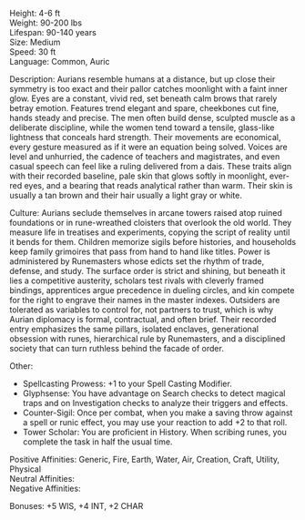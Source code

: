 Height: 4-6 ft  
Weight: 90-200 lbs  
Lifespan: 90-140 years  
Size: Medium  
Speed: 30 ft  
Language: Common, Auric

Description: Aurians resemble humans at a distance, but up close their symmetry is too exact and their pallor catches moonlight with a faint inner glow. Eyes are a constant, vivid red, set beneath calm brows that rarely betray emotion. Features trend elegant and spare, cheekbones cut fine, hands steady and precise. The men often build dense, sculpted muscle as a deliberate discipline, while the women tend toward a tensile, glass-like lightness that conceals hard strength. Their movements are economical, every gesture measured as if it were an equation being solved. Voices are level and unhurried, the cadence of teachers and magistrates, and even casual speech can feel like a ruling delivered from a dais. These traits align with their recorded baseline, pale skin that glows softly in moonlight, ever-red eyes, and a bearing that reads analytical rather than warm. Their skin is usually a tan brown and their hair usually a light gray or white. 

Culture: Aurians seclude themselves in arcane towers raised atop ruined foundations or in rune-wreathed cloisters that overlook the old world. They measure life in treatises and experiments, copying the script of reality until it bends for them. Children memorize sigils before histories, and households keep family grimoires that pass from hand to hand like titles. Power is administered by Runemasters whose edicts set the rhythm of trade, defense, and study. The surface order is strict and shining, but beneath it lies a competitive austerity, scholars test rivals with cleverly framed bindings, apprentices argue precedence in dueling circles, and kin compete for the right to engrave their names in the master indexes. Outsiders are tolerated as variables to control for, not partners to trust, which is why Aurian diplomacy is formal, contractual, and often brief. Their recorded entry emphasizes the same pillars, isolated enclaves, generational obsession with runes, hierarchical rule by Runemasters, and a disciplined society that can turn ruthless behind the facade of order.

Other:
- Spellcasting Prowess: +1 to your Spell Casting Modifier.
- Glyphsense: You have advantage on Search checks to detect magical traps and on Investigation checks to analyze their triggers and effects.
- Counter-Sigil: Once per combat, when you make a saving throw against a spell or runic effect, you may use your reaction to add +2 to that roll.
- Tower Scholar: You are proficient in History. When scribing runes, you complete the task in half the usual time.

Positive Affinities: Generic, Fire, Earth, Water, Air, Creation, Craft, Utility, Physical  
Neutral Affinities:  
Negative Affinities:  

Bonuses: +5 WIS, +4 INT, +2 CHAR